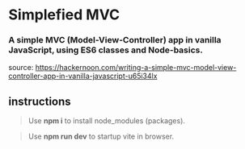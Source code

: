 # Simplefied MVC

### A simple MVC (Model-View-Controller) app in vanilla JavaScript, using ES6 classes and Node-basics.

source: https://hackernoon.com/writing-a-simple-mvc-model-view-controller-app-in-vanilla-javascript-u65i34lx

## instructions

> Use **npm i** to install node_modules (packages).

> Use **npm run dev** to startup vite in browser.
